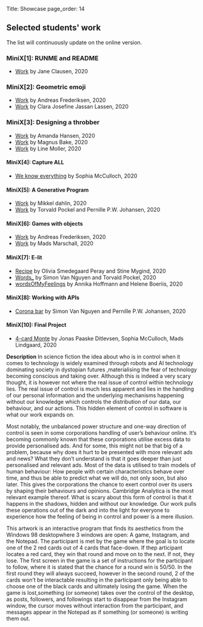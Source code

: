 Title: Showcase
page_order: 14

## Selected students' work

The list will continuously update on the online version.

### MiniX[1]: RUNME and README

- [Work](https://gitlab.com/JaneCl/ap-2020/-/blob/master/public/MiniEx1/READMEMiniX1.md) by Jane Clausen, 2020

### MiniX[2]: Geometric emoji

- [Work](https://gitlab.com/Adeve_/ap2020/-/tree/master/public/MiniEx_2) by Andreas Frederiksen, 2020
- [Work](https://gitlab.com/clara.j.lassen/ap-2020/-/blob/master/public/Mini%20Exercises/miniEx2/Readme%20miniEx2.md) by Clara Josefine Jassan Lassen, 2020

### MiniX[3]: Designing a throbber

- [Work](https://gitlab.com/amanda.hansen1404/ap2020/-/tree/master/public/MiniX3) by Amanda Hansen, 2020
- [Work](https://magnusbak.gitlab.io/ap2020/MiniX3/) by Magnus Bake, 2020
- [Work](https://gitlab.com/linesdmoller/ap2020/-/tree/master/public/MiniX5) by Line Moller, 2020

#### MiniX[4]: Capture ALL

- [We know everything](https://gitlab.com/SophiaMcCulloch/ap2020/-/tree/master/public%2FMiniex4) by Sophia McCulloch, 2020

#### MiniX[5]: A Generative Program

- [Work](https://gitlab.com/mikkeldahlin/ap-2020/-/tree/master/public/Projects/MiniEX7) by Mikkel dahlin, 2020
- [Work](https://gitlab.com/pernwn/ap2020/-/tree/master/public/MX7) by Torvald Pockel and Pernille P.W. Johansen, 2020

#### MiniX[6]: Games with objects

- [Work](https://gitlab.com/Adeve_/ap2020/-/tree/master/public/MiniEx_6) by Andreas Frederiksen, 2020
- [Work](https://gitlab.com/M.Marschall/ap2020/-/tree/master/public/AllMiniEx/MiniEX6) by Mads Marschall, 2020

#### MiniX[7]: E-lit

- [Recipe](https://gitlab.com/OliviaSP/ap2020/-/blob/master/public/MiniEx8/README_MiniEx8.md) by Olivia Smedegaard Peray and Stine Mygind, 2020
- [Words_](https://gitlab.com/SimonVanNguyen/aestetic-programming-2020/-/tree/master/public/miniEx8) by Simon Van Nguyen and Torvald Pockel, 2020
- [wordsOfMyFeelings](https://gitlab.com/annika.nh1/ap-2020/-/tree/master/public/MiniEx8) by Annika Hoffmann and Helene Boeriis, 2020

#### MiniX[8]: Working with APIs

- [Corona bar](https://gitlab.com/pernwn/ap2020/-/tree/master/public/MX9) by Simon Van Nguyen and Pernille P.W. Johansen, 2020

#### MiniX[10]: Final Project

- [4-card Monte](https://sophiamcculloch.gitlab.io/ap2020/Eksamen/) by Jonas Paaske Ditlevsen, Sophia McCulloch, Mads Lindgaard, 2020

**Description**
In science fiction the idea about who is in control when it comes to technology is widely examined through robots and AI technology dominating society in dystopian futures ,materialising the fear of technology becoming conscious and taking over. Although this is indeed a very scary thought, it is however not where the real issue of control within technology lies. The real issue of control is much less apparent and lies in the handling of our personal information and the underlying mechanisms happening without our knowledge which controls the distribution of our data, our behaviour, and our actions. This hidden element of control in software is what our work expands on.

Most notably, the unbalanced power structure and one-way direction of control is seen in some corporations handling of user’s behaviour online. It’s becoming commonly known that these corporations utilise excess data to provide personalised ads. And for some, this might not be that big of a problem, because why does it hurt to be presented with more relevant ads and news? What they don’t understand is that it goes deeper than just personalised and relevant ads. Most of the data is utilised to train models of human behaviour: How people with certain characteristics behave over time, and thus be able to predict what we will do, not only soon, but also later. This gives the corporations the chance to exert control over its users by shaping their behaviours and opinions. Cambridge Analytica is the most relevant example thereof. What is scary about this form of control is that it happens in the shadows, hidden and without our knowledge. Our work pulls these operations out of the dark and into the light for everyone to experience how the feeling of being in control and power is a mere illusion.

This artwork is an interactive program that finds its aesthetics from the Windows 98 desktopwhere 3 windows are open: A game, Instagram, and the Notepad. The participant is met by the game where the goal is to locate one of the 2 red cards out of 4 cards that face-down. If thep articipant locates a red card, they win that round and move on to the next. If not, they lose. The first screen in the game is a set of instructions for the participant to follow, where it is stated that the chance for a round win is 50/50. In the first round they will always succeed, however in the second round, 2 of the cards won’t be interactable resulting in the participant only being able to choose one of the black cards and ultimately losing the game. When the game is lost,something (or someone) takes over the control of the desktop, as posts, followers, and followings start to disappear from the Instagram window, the cursor moves without interaction from the participant, and messages appear in the Notepad as if something (or someone) is writing them out.
